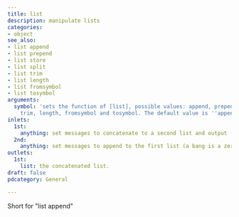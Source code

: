 ```yaml
---
title: list
description: manipulate lists
categories:
- object
see_also:
- list append
- list prepend
- list store
- list split
- list trim
- list length
- list fromsymbol
- list tosymbol
arguments:
  symbol: 'sets the function of [list], possible values: append, prepend, store, split,
    trim, length, fromsymbol and tosymbol. The default value is ''append''.'
inlets:
  1st:
    anything: set messages to concatenate to a second list and output (a bang is a zero element list).
  2nd:
    anything: set messages to append to the first list (a bang is a zero element list and clears it).
outlets:
  1st:
    list: the concatenated list.
draft: false
pdcategory: General

---
```

Short for "list append"
